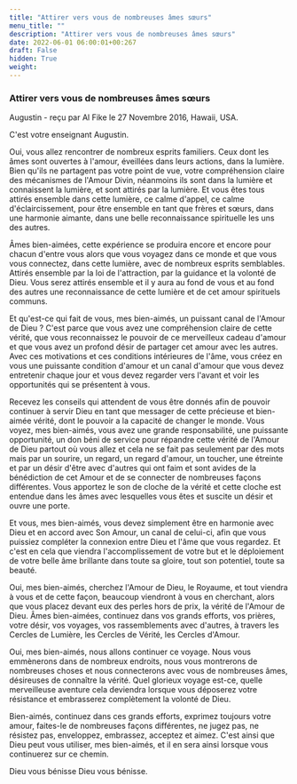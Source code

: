 ```yaml
---
title: "Attirer vers vous de nombreuses âmes sœurs"
menu_title: ""
description: "Attirer vers vous de nombreuses âmes sœurs"
date: 2022-06-01 06:00:01+00:267
draft: False
hidden: True
weight:
---
```

### Attirer vers vous de nombreuses âmes sœurs

Augustin - reçu par Al Fike le 27 Novembre 2016, Hawaii, USA.

C'est votre enseignant Augustin.

Oui, vous allez rencontrer de nombreux esprits familiers. Ceux dont les âmes sont ouvertes à l'amour, éveillées dans leurs actions, dans la lumière. Bien qu'ils ne partagent pas votre point de vue, votre compréhension claire des mécanismes de l'Amour Divin, néanmoins ils sont dans la lumière et connaissent la lumière, et sont attirés par la lumière. Et vous êtes tous attirés ensemble dans cette lumière, ce calme d'appel, ce calme d'éclaircissement, pour être ensemble en tant que frères et sœurs, dans une harmonie aimante, dans une belle reconnaissance spirituelle les uns des autres.

Âmes bien-aimées, cette expérience se produira encore et encore pour chacun d'entre vous alors que vous voyagez dans ce monde et que vous vous connectez, dans cette lumière, avec de nombreux esprits semblables. Attirés ensemble par la loi de l'attraction, par la guidance et la volonté de Dieu. Vous serez attirés ensemble et il y aura au fond de vous et au fond des autres une reconnaissance de cette lumière et de cet amour spirituels communs.

Et qu'est-ce qui fait de vous, mes bien-aimés, un puissant canal de l'Amour de Dieu ? C'est parce que vous avez une compréhension claire de cette vérité, que vous reconnaissez le pouvoir de ce merveilleux cadeau d'amour et que vous avez un profond désir de partager cet amour avec les autres. Avec ces motivations et ces conditions intérieures de l'âme, vous créez en vous une puissante condition d'amour et un canal d'amour que vous devez entretenir chaque jour et vous devez regarder vers l'avant et voir les opportunités qui se présentent à vous.

Recevez les conseils qui attendent de vous être donnés afin de pouvoir continuer à servir Dieu en tant que messager de cette précieuse et bien-aimée vérité, dont le pouvoir a la capacité de changer le monde. Vous voyez, mes bien-aimés, vous avez une grande responsabilité, une puissante opportunité, un don béni de service pour répandre cette vérité de l'Amour de Dieu partout où vous allez et cela ne se fait pas seulement par des mots mais par un sourire, un regard, un regard d'amour, un toucher, une étreinte et par un désir d'être avec d'autres qui ont faim et sont avides de la bénédiction de cet Amour et de se connecter de nombreuses façons différentes. Vous apportez le son de cloche de la vérité et cette cloche est entendue dans les âmes avec lesquelles vous êtes et suscite un désir et ouvre une porte.

Et vous, mes bien-aimés, vous devez simplement être en harmonie avec Dieu et en accord avec Son Amour, un canal de celui-ci, afin que vous puissiez compléter la connexion entre Dieu et l'âme que vous regardez. Et c'est en cela que viendra l'accomplissement de votre but et le déploiement de votre belle âme brillante dans toute sa gloire, tout son potentiel, toute sa beauté.

Oui, mes bien-aimés, cherchez l'Amour de Dieu, le Royaume, et tout viendra à vous et de cette façon, beaucoup viendront à vous en cherchant, alors que vous placez devant eux des perles hors de prix, la vérité de l'Amour de Dieu. Âmes bien-aimées, continuez dans vos grands efforts, vos prières, votre désir, vos voyages, vos rassemblements avec d'autres, à travers les Cercles de Lumière, les Cercles de Vérité, les Cercles d'Amour.

Oui, mes bien-aimés, nous allons continuer ce voyage. Nous vous emmènerons dans de nombreux endroits, nous vous montrerons de nombreuses choses et nous connecterons avec vous de nombreuses âmes, désireuses de connaître la vérité. Quel glorieux voyage est-ce, quelle merveilleuse aventure cela deviendra lorsque vous déposerez votre résistance et embrasserez complètement la volonté de Dieu.

Bien-aimés, continuez dans ces grands efforts, exprimez toujours votre amour, faites-le de nombreuses façons différentes, ne jugez pas, ne résistez pas, enveloppez, embrassez, acceptez et aimez. C'est ainsi que Dieu peut vous utiliser, mes bien-aimés, et il en sera ainsi lorsque vous continuerez sur ce chemin.

Dieu vous bénisse Dieu vous bénisse.
